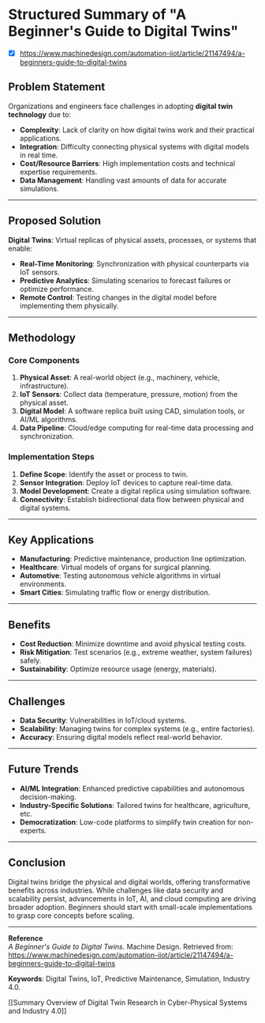 # Structured Summary of "A Beginner's Guide to Digital Twins"

- [x] https://www.machinedesign.com/automation-iiot/article/21147494/a-beginners-guide-to-digital-twins
## **Problem Statement**  
Organizations and engineers face challenges in adopting **digital twin technology** due to:  
- **Complexity**: Lack of clarity on how digital twins work and their practical applications.  
- **Integration**: Difficulty connecting physical systems with digital models in real time.  
- **Cost/Resource Barriers**: High implementation costs and technical expertise requirements.  
- **Data Management**: Handling vast amounts of data for accurate simulations.  

---

## **Proposed Solution**  
**Digital Twins**: Virtual replicas of physical assets, processes, or systems that enable:  
- **Real-Time Monitoring**: Synchronization with physical counterparts via IoT sensors.  
- **Predictive Analytics**: Simulating scenarios to forecast failures or optimize performance.  
- **Remote Control**: Testing changes in the digital model before implementing them physically.  

---

## **Methodology**  
### **Core Components**  
1. **Physical Asset**: A real-world object (e.g., machinery, vehicle, infrastructure).  
2. **IoT Sensors**: Collect data (temperature, pressure, motion) from the physical asset.  
3. **Digital Model**: A software replica built using CAD, simulation tools, or AI/ML algorithms.  
4. **Data Pipeline**: Cloud/edge computing for real-time data processing and synchronization.  

### **Implementation Steps**  
1. **Define Scope**: Identify the asset or process to twin.  
2. **Sensor Integration**: Deploy IoT devices to capture real-time data.  
3. **Model Development**: Create a digital replica using simulation software.  
4. **Connectivity**: Establish bidirectional data flow between physical and digital systems.  

---

## **Key Applications**  
- **Manufacturing**: Predictive maintenance, production line optimization.  
- **Healthcare**: Virtual models of organs for surgical planning.  
- **Automotive**: Testing autonomous vehicle algorithms in virtual environments.  
- **Smart Cities**: Simulating traffic flow or energy distribution.  

---

## **Benefits**  
- **Cost Reduction**: Minimize downtime and avoid physical testing costs.  
- **Risk Mitigation**: Test scenarios (e.g., extreme weather, system failures) safely.  
- **Sustainability**: Optimize resource usage (energy, materials).  

---

## **Challenges**  
- **Data Security**: Vulnerabilities in IoT/cloud systems.  
- **Scalability**: Managing twins for complex systems (e.g., entire factories).  
- **Accuracy**: Ensuring digital models reflect real-world behavior.  

---

## **Future Trends**  
- **AI/ML Integration**: Enhanced predictive capabilities and autonomous decision-making.  
- **Industry-Specific Solutions**: Tailored twins for healthcare, agriculture, etc.  
- **Democratization**: Low-code platforms to simplify twin creation for non-experts.  

---

## **Conclusion**  
Digital twins bridge the physical and digital worlds, offering transformative benefits across industries. While challenges like data security and scalability persist, advancements in IoT, AI, and cloud computing are driving broader adoption. Beginners should start with small-scale implementations to grasp core concepts before scaling.  

---

**Reference**  
*A Beginner's Guide to Digital Twins*. Machine Design. Retrieved from:  
https://www.machinedesign.com/automation-iiot/article/21147494/a-beginners-guide-to-digital-twins  

**Keywords**: Digital Twins, IoT, Predictive Maintenance, Simulation, Industry 4.0.  

[[Summary Overview of Digital Twin Research in Cyber-Physical Systems and Industry 4.0]]